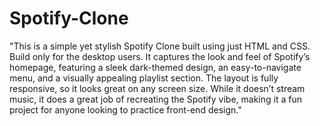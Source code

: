 # Spotify-Clone
"This is a simple yet stylish Spotify Clone built using just HTML and CSS. Build only for the desktop users.
It captures the look and feel of Spotify’s homepage, featuring a sleek dark-themed design, an easy-to-navigate menu, and a visually appealing playlist section. 
The layout is fully responsive, so it looks great on any screen size. 
While it doesn’t stream music, it does a great job of recreating the Spotify vibe, making it a fun project for anyone looking to practice front-end design."
